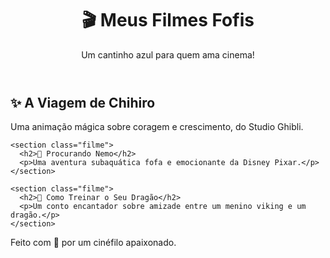
<!DOCTYPE html>
<html lang="pt-br">
<head>
  <meta charset="UTF-8">
  <meta name="viewport" content="width=device-width, initial-scale=1.0">
  <title>🎬 Meus Filmes Fofis</title>
  <link rel="stylesheet" href="style.css">
</head>
<body>
  <header>
    <h1>🎬 Meus Filmes Fofis</h1>
    <p>Um cantinho azul para quem ama cinema!</p>
  </header>

  <main>
    <section class="filme">
      <h2>✨ A Viagem de Chihiro</h2>
      <p>Uma animação mágica sobre coragem e crescimento, do Studio Ghibli.</p>
    </section>

    <section class="filme">
      <h2>💙 Procurando Nemo</h2>
      <p>Uma aventura subaquática fofa e emocionante da Disney Pixar.</p>
    </section>

    <section class="filme">
      <h2>🐉 Como Treinar o Seu Dragão</h2>
      <p>Um conto encantador sobre amizade entre um menino viking e um dragão.</p>
    </section>
  </main>

  <footer>
    <p>Feito com 💙 por um cinéfilo apaixonado.</p>
  </footer>
</body>
</html>
